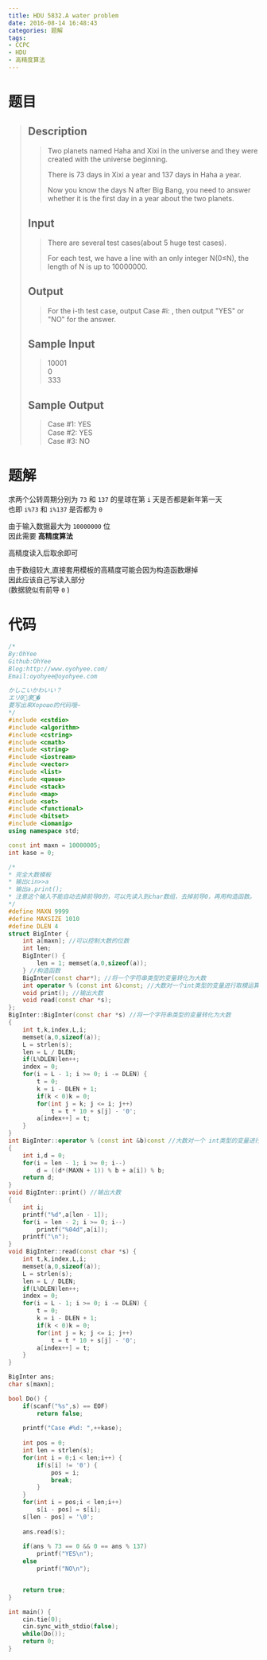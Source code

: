 ```yaml
---
title: HDU 5832.A water problem
date: 2016-08-14 16:48:43
categories: 题解
tags:
- CCPC
- HDU
- 高精度算法
---
```

# 题目
> ## Description  
>> Two planets named Haha and Xixi in the universe and they were created with the universe beginning.  
>>   
>> There is 73 days in Xixi a year and 137 days in Haha a year.   
>>   
>> Now you know the days N after Big Bang, you need to answer whether it is the first day in a year about the two planets.  
>>    
>>   
>> <!--more-->  
> 
> ## Input  
>> There are several test cases(about 5 huge test cases).  
>>   
>> For each test, we have a line with an only integer N(0≤N), the length of N is up to 10000000.  
>>    
>>   
> 
> ## Output  
>> For the i-th test case, output Case #i: , then output "YES" or "NO" for the answer.  
>>    
>>   
> 
> ## Sample Input  
>> 10001  
>> 0  
>> 333  
>>    
>>   
> 
> ## Sample Output  
>> Case #1: YES  
>> Case #2: YES  
>> Case #3: NO  

# 题解
求两个公转周期分别为 `73` 和 `137` 的星球在第 `i` 天是否都是新年第一天  
也即 `i%73` 和 `i%137` 是否都为 `0`  

由于输入数据最大为 `10000000` 位  
因此需要 **高精度算法**  

高精度读入后取余即可   


由于数组较大,直接套用模板的高精度可能会因为构造函数爆掉  
因此应该自己写读入部分  
(数据貌似有前导 `0` )


# 代码
```cpp A water problem https://github.com/OhYee/ACM.github.io/blob/master\HDU\5832.A%20water%20problem.cpp 代码备份
/*
By:OhYee
Github:OhYee
Blog:http://www.oyohyee.com/
Email:oyohyee@oyohyee.com

かしこいかわいい？
エリ0隶�
要写出来Хорошо的代码哦~
*/
#include <cstdio>
#include <algorithm>
#include <cstring>
#include <cmath>
#include <string>
#include <iostream>
#include <vector>
#include <list>
#include <queue>
#include <stack>
#include <map>
#include <set>
#include <functional>
#include <bitset>
#include <iomanip> 
using namespace std;

const int maxn = 10000005;
int kase = 0;

/*
* 完全大数模板
* 输出cin>>a
* 输出a.print();
* 注意这个输入不能自动去掉前导0的，可以先读入到char数组，去掉前导0，再用构造函数。
*/
#define MAXN 9999
#define MAXSIZE 1010
#define DLEN 4
struct BigInter {
    int a[maxn]; //可以控制大数的位数
    int len;
    BigInter() {
        len = 1; memset(a,0,sizeof(a));
    } //构造函数
    BigInter(const char*); //将一个字符串类型的变量转化为大数
    int operator % (const int &)const; //大数对一个int类型的变量进行取模运算
    void print(); //输出大数
    void read(const char *s);
};
BigInter::BigInter(const char *s) //将一个字符串类型的变量转化为大数
{
    int t,k,index,L,i;
    memset(a,0,sizeof(a));
    L = strlen(s);
    len = L / DLEN;
    if(L%DLEN)len++;
    index = 0;
    for(i = L - 1; i >= 0; i -= DLEN) {
        t = 0;
        k = i - DLEN + 1;
        if(k < 0)k = 0;
        for(int j = k; j <= i; j++)
            t = t * 10 + s[j] - '0';
        a[index++] = t;
    }
}
int BigInter::operator % (const int &b)const //大数对一个 int类型的变量进行取模
{
    int i,d = 0;
    for(i = len - 1; i >= 0; i--)
        d = ((d*(MAXN + 1)) % b + a[i]) % b;
    return d;
}
void BigInter::print() //输出大数
{
    int i;
    printf("%d",a[len - 1]);
    for(i = len - 2; i >= 0; i--)
        printf("%04d",a[i]);
    printf("\n");
}
void BigInter::read(const char *s) {
    int t,k,index,L,i;
    memset(a,0,sizeof(a));
    L = strlen(s);
    len = L / DLEN;
    if(L%DLEN)len++;
    index = 0;
    for(i = L - 1; i >= 0; i -= DLEN) {
        t = 0;
        k = i - DLEN + 1;
        if(k < 0)k = 0;
        for(int j = k; j <= i; j++)
            t = t * 10 + s[j] - '0';
        a[index++] = t;
    }
}

BigInter ans;
char s[maxn];

bool Do() {
    if(scanf("%s",s) == EOF)
        return false;
    
    printf("Case #%d: ",++kase);
    
    int pos = 0;
    int len = strlen(s);
    for(int i = 0;i < len;i++) {
        if(s[i] != '0') {
            pos = i;
            break;
        }
    }
    for(int i = pos;i < len;i++)
        s[i - pos] = s[i];
    s[len - pos] = '\0';
    
    ans.read(s);
    
    if(ans % 73 == 0 && 0 == ans % 137)
        printf("YES\n");
    else
        printf("NO\n");


    return true;
}

int main() {
    cin.tie(0);
    cin.sync_with_stdio(false);
    while(Do());
    return 0;
}
```
